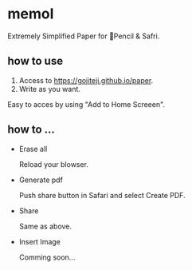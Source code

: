 # memol
Extremely Simplified Paper for Pencil & Safri.

## how to use
1. Access to https://gojiteji.github.io/paper.
1. Write as you want.

Easy to acces by using "Add to Home Screeen".

## how to ...
- Erase all

  Reload your blowser.

- Generate pdf

  Push share button in Safari and select Create PDF.

- Share

  Same as above.

- Insert Image

  Comming soon...

